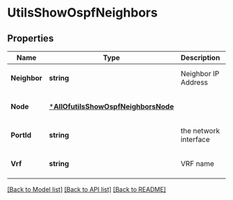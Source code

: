# UtilsShowOspfNeighbors

## Properties
Name | Type | Description | Notes
------------ | ------------- | ------------- | -------------
**Neighbor** | **string** | Neighbor IP Address | [optional] [default to null]
**Node** | [***AllOfutilsShowOspfNeighborsNode**](AllOfutilsShowOspfNeighborsNode.md) |  | [optional] [default to null]
**PortId** | **string** | the network interface | [optional] [default to null]
**Vrf** | **string** | VRF name | [optional] [default to null]

[[Back to Model list]](../README.md#documentation-for-models) [[Back to API list]](../README.md#documentation-for-api-endpoints) [[Back to README]](../README.md)

